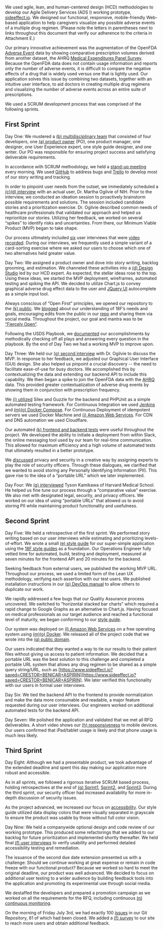 We used agile, lean, and human-centered design (HCD) methodologies to develop our Agile Delivery Services (ADS I) working prototype, [sideeffect.io](https://www.sideeffect.io/). We designed our functional, responsive, mobile-friendly Web-based application to help caregivers visualize any possible adverse events of a multiple drug regimen. (Please note the letters in parentheses next to links throughout this document that verify our adherence to the criteria in Attachment E.)

Our primary innovative achievement was the augmentation of the OpenFDA [Adverse Event](https://open.fda.gov/drug/event/) data by showing comparative prescription volumes derived from another dataset, the AHRQ [Medical Expenditures Panel Survey](http://meps.ahrq.gov/mepsweb/). Because the OpenFDA data does not contain usage information and reports only the number of adverse events, it is difficult to compare the negative effects of a drug that is widely used versus one that is lightly used. Our application solves this issue by combining two datasets, together with an intuitive user interface, to aid doctors in creating multiple drug regimens and visualizing the number of adverse events across an entire suite of prescriptions. 

We used a SCRUM development process that was comprised of the following sprints. 

## First Sprint

Day One: We mustered a [(b) multidisciplinary team](https://github.com/CivicActions/nebula/blob/master/evidence/CivicActions%20GSA%20Bid_%20Budget%20-%20Estimates.pdf) that consisted of four developers, one [(a) product owner](https://github.com/CivicActions/nebula/blob/master/evidence/AppointmentOfProductOwner.md) (PO), one product manager, one designer, one User Experience expert, one style guide designer, and one writer. Our PO was responsible for ensuring project success and satisfying deliverable requirements.

In accordance with SCRUM methodology, we held a [stand-up meeting](https://github.com/CivicActions/nebula/blob/master/CallNotes/Agendas&ActionItems.md) every morning. We used [GitHub](https://github.com/CivicActions/nebula/issues) to address bugs and [Trello](https://github.com/CivicActions/nebula/blob/master/agile-tickets/TrelloScreenShots.md) to develop most of our story writing and tracking.

In order to pinpoint user needs from the outset, we immediately scheduled a [(c)(d) interview](https://github.com/CivicActions/nebula/blob/master/user-interviews/InitialUserInterview.md) with an actual user, Dr. Martha Ogilvie of NIH. Prior to the interview, we conducted an ideation session to proactively brainstorm possible requirements and solutions. The session included candidate stories and a prioritization exercise. Dr. Ogilvie described common needs of healthcare professionals that validated our approach and helped us reprioritize our stories. Utilizing her feedback, we worked on several “spikes” to identify risks and uncertainties. From there, our Minimum Viable Product (MVP) began to take shape.

Our process ultimately included [six](https://github.com/CivicActions/nebula/tree/master/user-interviews) user interviews that were [video recorded](https://github.com/CivicActions/nebula/blob/master/user-interviews/videolinks.md). During our interviews, we frequently used a simple variant of a card-sorting exercise where we asked our users to choose which one of two alternatives held greater value.

Day Two: We assigned a product owner and dove into story writing, backlog grooming, and estimation. We channeled these activities into a [(d) Design Studio](https://github.com/CivicActions/nebula/blob/master/ux-design/design-studio/DesignStudio.md) led by our HCD expert. As expected, the stellar ideas rose to the top. Using these ideas, we started the MVP deployment, wireframes, automated testing and spiking the API. We decided to utilize Chart.js to convey graphical adverse drug effect data to the user and [JQuery UI](https://jqueryui.com/) autocomplete as a simple input tool.

Always conscious of “Open First” principles, we opened our repository to the [(k) public](http://fcw.com/articles/2015/07/06/civicactions-agile.aspx?m=1). We [blogged](https://civicactions.com/blog/2015/jun/19/what-18f-will-look-for-in-rfq-responses-to-the-agile-digital-services-bpa) about our understanding of 18F’s needs and goals, encouraging edits from the public in our [repo](https://github.com/CivicActions/nebula/blob/master/What18FWillLookForInRFQResponse.md) and sharing them via social media. Throughout the project, our goal and mantra was to be [“Fiercely Open”](http://fcw.com/articles/2015/07/06/civicactions-agile.aspx?m=1). 

Following the USDS Playbook, we [documented](https://github.com/CivicActions/nebula/blob/master/USDSPlaybook/USDSPlaybookChecklist.md) our accomplishments by methodically checking off all plays and answering every question in the playbook. By the end of Day Two we had a working MVP to improve upon.

Day Three: We held our [(g) second interview](https://github.com/CivicActions/nebula/blob/master/user-interviews/SecondUserInterview.md) with Dr. Ogilvie to discuss the MVP. In response to her feedback, we adjusted our Graphical User Interface (GUI) design.  She also helped us pinpoint a crucial discovery -- the need to facilitate ease-of-use for busy doctors. We accomplished this by contextualizing the data and extending our backend API to include this capability. We then began a spike to join the OpenFDA data with the [AHRQ](http://meps.ahrq.gov/mepsweb/) data. This provided greater contextualization of adverse drug events by showing them in conjunction with prescription frequency.

We [(i) utilized](https://github.com/CivicActions/nebula/blob/master/USDSPlaybook/USDSPlaybookChecklist.md#Play8) Silex and Guzzle for the backend and PHPUnit as a simple automated testing framework. For Continuous Integration we used [Jenkins](https://github.com/CivicActions/nebula/blob/master/USDSPlaybook/USDSPlaybookChecklist.md) and [(m)(o) Docker Compose](https://github.com/CivicActions/nebula/blob/master/devops/deployment/backend-deploy-example.txt). For Continuous Deployment of idempotent servers we used Docker Machine and [(j) Amazon Web Services](https://github.com/CivicActions/nebula/blob/master/security/logical-network-topology-1.0.0.jpg). For CDN and DNS automation we used Cloudflare.

Our automated [(k) frontend and backend tests](https://github.com/CivicActions/nebula/blob/master/DEVOPS_MANUAL.md#testing) were useful throughout the project. We developed the ability to initiate a deployment from within Slack, the online messaging tool used by our team for real-time communication. This allowed for maximum efficiency and a high volume of automated tests that ultimately resulted in a better prototype.

We [discussed](https://github.com/CivicActions/nebula/blob/master/ProcessJournal.md#SecurityMeeting) privacy and security in a creative way by assigning experts to play the role of security officers. Through these dialogues, we clarified that we wanted to avoid storing any Personally Identifying Information (PII). This gave rise to the idea of a “portable URL” which we later implemented.

Day Four: We [(g) interviewed](https://www.youtube.com/watch?v=NlZQSLsXYFA) Tyson Kamikawa of Harvard Medical School. He helped us fine tune our process through a “comparative value” exercise. We also met with designated legal, security, and privacy officers. We worked on our idea of using “portable URLs” that allowed us to avoid storing PII while maintaining product functionality and usefulness.

## Second Sprint

Day Five: We held a retrospective of the first sprint. We performed story writing based on our user interviews while estimating and prioritizing levels-of-effort. We wrote a small [(e) style guide](https://github.com/CivicActions/nebula/blob/master/GSA_AGILE_BPA_style_guide.png) for our super-simple application using the [18F style guides](https://pages.18f.gov/guides-template/) as a foundation. Our Operations Engineer fully vetted time for automated, build, testing and deployment, measured at seven minutes for the frontend API and 20 minutes for the backend.

Seeking feedback from external users, we published the working MVP URL. Throughout our process, we used a limited form of the Lean UX methodology, verifying each assertion with our test users. We published installation instructions in our [(p) DevOps manual](https://github.com/CivicActions/nebula/blob/master/DEVOPS_MANUAL.md#deployment) to allow others to duplicate our work.

We rapidly addressed a few bugs that our Quality Assurance process uncovered. We switched to “horizontal stacked bar charts” which required a rapid change to Google Graphs as an alternative to Chart.js. Having focused on medical professionals as our target audience and reached a functional level of maturity, we began conforming to our [style guide](https://github.com/CivicActions/nebula/blob/master/GSA_AGILE_BPA_style_guide.png).

Our system was deployed on [(l) Amazon Web Services](https://github.com/CivicActions/nebula/blob/master/security/logical-network-topology-1.0.0.jpg) on a free operating system using [(m)(o) Docker](https://github.com/CivicActions/nebula/blob/master/DEVOPS_MANUAL.md). We released all of the project code that we wrote into the [(q) public domain](https://github.com/CivicActions/nebula/blob/master/LICENSE.md).

Our users indicated that they wanted a way to tie our results to their patient files without giving us access to patient information. We decided that a portable URL was the best solution to this challenge and completed a portable URL system that allows any drug regimen to be shared as a simple query string/URL, such as [https://www.sideeffect.io?saved=CRESTOR+BENICAR+ASPIRIN](https://www.sideeffect.io?saved=CRESTOR+BENICAR+ASPIRIN). We later verified this functionality with our users in formal user interviews.

Day Six: We tied the backend API to the frontend to provide normalization and make the data more consumable and readable, a major feature requested during our user interviews. Our engineers worked on additional automated tests for the backend API. 

Day Seven: We polished the application and validated that we met all RFQ deliverables. A short video shows our [(h) responsiveness](https://github.com/CivicActions/nebula/commit/a0340d5) to mobile devices. Our users confirmed that iPad/tablet usage is likely and that phone usage is much less likely. 


## Third Sprint

Day Eight: Although we had a presentable product, we took advantage of the extended deadline and spent this day making our application more robust and accessible. 

As in all sprints, we followed a rigorous iterative SCRUM based process, holding retrospectives at the end of [(g) Sprint1](https://github.com/CivicActions/nebula/blob/master/CallNotes/Sprint1Retrspective.md), [Sprint2](https://github.com/CivicActions/nebula/blob/master/CallNotes/Sprint2Retrospective.md), and [Sprint3](https://github.com/CivicActions/nebula/blob/master/CallNotes/Sprint3Retrospective.md). During the third sprint, our security officer had increased availability for more in-depth discussion of security issues.

As the project advanced, we increased our focus on [accessibility](https://github.com/CivicActions/nebula/tree/master/accessibility).  Our style guide utilized data display colors that were visually separated in grayscale to ensure the product was usable by those without full color vision.


Day Nine: We held a companywide optional design and code review of our working prototype. This produced some refactorings that we added to our backlog for future prioritization and implemented shortly thereafter. We held final [(f) user interviews](https://github.com/CivicActions/nebula/tree/master/user-interviews) to verify usability and performed detailed accessibility testing and remediation.

The issuance of the second due date extension presented us with a challenge: Should we continue working at great expense or remain in code freeze with our functional product? Because we worked so hard to meet the original deadline, our product was well advanced. We decided to focus on additional user testing to a wider audience by building feedback tools into the application and promoting its experimental use through social media.

We destaffed the developers and prepared a promotion campaign as we worked on all the requirements for the RFQ, including continuous [(n) continuous monitoring](https://github.com/CivicActions/nebula/tree/master/devops/monitoring).

On the morning of Friday July 3rd, we had exactly 100 [issues](https://github.com/CivicActions/nebula/issues) in our Git Repository, 61 of which had been closed.  We added a [(f) survey](https://sideeffect.io) to our site to reach more users and obtain additional feedback.

